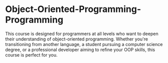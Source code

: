 # Object-Oriented-Programming-Programming
This course is designed for programmers at all levels who want to deepen their understanding of object-oriented programming. Whether you're transitioning from another language, a student pursuing a computer science degree, or a professional developer aiming to refine your OOP skills, this course is perfect for you.
